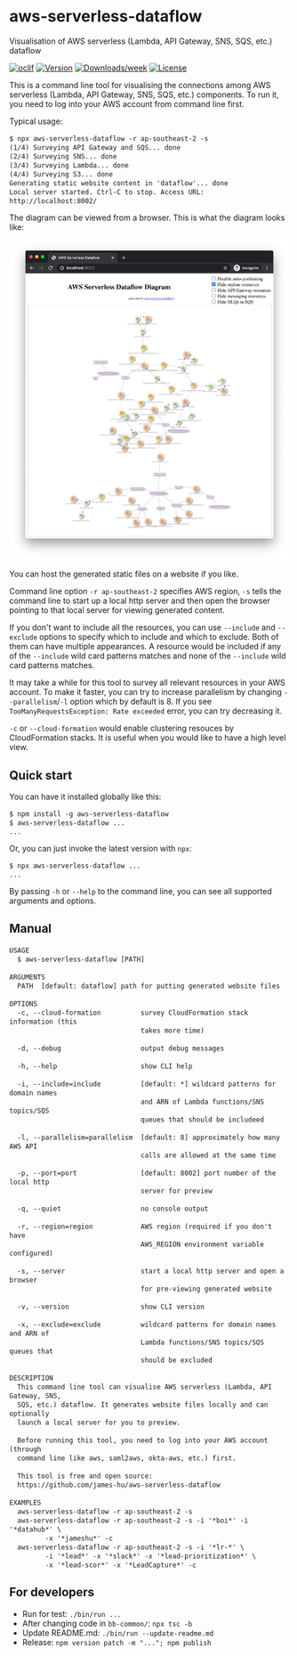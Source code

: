 aws-serverless-dataflow
=======================

Visualisation of AWS serverless (Lambda, API Gateway, SNS, SQS, etc.) dataflow

[![oclif](https://img.shields.io/badge/cli-oclif-brightgreen.svg)](https://oclif.io)
[![Version](https://img.shields.io/npm/v/aws-serverless-dataflow.svg)](https://npmjs.org/package/aws-serverless-dataflow)
[![Downloads/week](https://img.shields.io/npm/dw/aws-serverless-dataflow.svg)](https://npmjs.org/package/aws-serverless-dataflow)
[![License](https://img.shields.io/npm/l/aws-serverless-dataflow.svg)](https://github.com/james-hu/aws-serverless-dataflow/blob/master/package.json)

This is a command line tool for visualising the connections among AWS serverless (Lambda, API Gateway, SNS, SQS, etc.) components. To run it, you need to log into your AWS account from command line first.

Typical usage:

```sh-session
$ npx aws-serverless-dataflow -r ap-southeast-2 -s
(1/4) Surveying API Gateway and SQS... done
(2/4) Surveying SNS... done
(3/4) Surveying Lambda... done
(4/4) Surveying S3... done
Generating static website content in 'dataflow'... done
Local server started. Ctrl-C to stop. Access URL: http://localhost:8002/
```

The diagram can be viewed from a browser. This is what the diagram looks like:

![Screenshot](doc/aws-serverless-dataflow_screenshot.png)

You can host the generated static files on a website if you like.

Command line option `-r ap-southeast-2` specifies AWS region,
`-s` tells the command line to start up a local http server and then open the browser pointing to that local server for viewing generated content.

If you don't want to include all the resources,
you can use `--include` and `--exclude` options to specify which to include and which to exclude.
Both of them can have multiple appearances.
A resource would be included if any of the `--include` wild card patterns matches and none of the `--include` wild card patterns matches.

It may take a while for this tool to survey all relevant resources in your AWS account.
To make it faster, you can try to increase parallelism by changing `--parallelism`/`-l` option which by default is 8.
If you see `TooManyRequestsException: Rate exceeded` error, you can try decreasing it.

`-c` or `--cloud-formation` would enable clustering resouces by CloudFormation stacks.
It is useful when you would like to have a high level view.

## Quick start

You can have it installed globally like this:

```sh-session
$ npm install -g aws-serverless-dataflow
$ aws-serverless-dataflow ...
...
```

Or, you can just invoke the latest version with `npx`:

```sh-session
$ npx aws-serverless-dataflow ...
...
```

By passing `-h` or `--help` to the command line, you can see all supported arguments and options.

## Manual

<!-- help start -->
```
USAGE
  $ aws-serverless-dataflow [PATH]

ARGUMENTS
  PATH  [default: dataflow] path for putting generated website files

OPTIONS
  -c, --cloud-formation          survey CloudFormation stack information (this
                                 takes more time)

  -d, --debug                    output debug messages

  -h, --help                     show CLI help

  -i, --include=include          [default: *] wildcard patterns for domain names
                                 and ARN of Lambda functions/SNS topics/SQS
                                 queues that should be includeed

  -l, --parallelism=parallelism  [default: 8] approximately how many AWS API
                                 calls are allowed at the same time

  -p, --port=port                [default: 8002] port number of the local http
                                 server for preview

  -q, --quiet                    no console output

  -r, --region=region            AWS region (required if you don't have
                                 AWS_REGION environment variable configured)

  -s, --server                   start a local http server and open a browser
                                 for pre-viewing generated website

  -v, --version                  show CLI version

  -x, --exclude=exclude          wildcard patterns for domain names and ARN of
                                 Lambda functions/SNS topics/SQS queues that
                                 should be excluded

DESCRIPTION
  This command line tool can visualise AWS serverless (Lambda, API Gateway, SNS, 
  SQS, etc.) dataflow. It generates website files locally and can optionally 
  launch a local server for you to preview.

  Before running this tool, you need to log into your AWS account (through 
  command line like aws, saml2aws, okta-aws, etc.) first. 

  This tool is free and open source: 
  https://github.com/james-hu/aws-serverless-dataflow

EXAMPLES
  aws-serverless-dataflow -r ap-southeast-2 -s
  aws-serverless-dataflow -r ap-southeast-2 -s -i '*boi*' -i '*datahub*' \
         -x '*jameshu*' -c
  aws-serverless-dataflow -r ap-southeast-2 -s -i '*lr-*' \
         -i '*lead*' -x '*slack*' -x '*lead-prioritization*' \
         -x '*lead-scor*' -x '*LeadCapture*' -c
```

<!-- help end -->

## For developers

* Run for test: `./bin/run ...`
* After changing code in `bb-common/`: `npx tsc -b`
* Update README.md: `./bin/run --update-readme.md`
* Release: `npm version patch -m "..."; npm publish`
